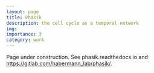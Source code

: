 ```yaml
---
layout: page
title: Phasik
description: the cell cycle as a temporal network 
img: 
importance: 3
category: work
---
```


Page under construction. 
See phasik.readthedocs.io and https://gitlab.com/habermann_lab/phasik/.
